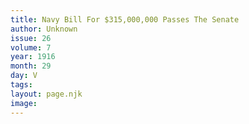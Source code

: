 ```yaml
---
title: Navy Bill For $315,000,000 Passes The Senate
author: Unknown
issue: 26
volume: 7
year: 1916
month: 29
day: V
tags:
layout: page.njk
image:
---
```

